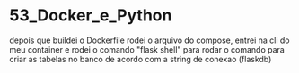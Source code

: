 # 53_Docker_e_Python

depois que buildei o Dockerfile rodei o arquivo do compose, entrei na cli do meu container e rodei o comando "flask shell" para rodar o comando para criar as tabelas no banco de acordo com a string de conexao (flaskdb)